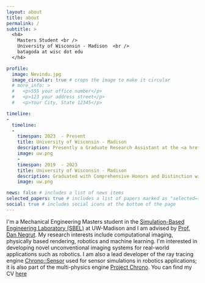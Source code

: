 ```yaml
---
layout: about
title: about
permalink: /
subtitle: >
  <h4>
    Masters Student <br />
    University of Wisconsin - Madison  <br />
    batagoda at wisc dot edu
  </h4>

profile:
  image: Nevindu.jpg
  image_circular: true # crops the image to make it circular
  # more_info: >
  #   <p>555 your office number</p>
  #   <p>123 your address street</p>
  #   <p>Your City, State 12345</p>

timeline:
-
  timeline:
  - 
    timespan: 2023  - Present
    title: University of Wisconsin - Madison
    description: Presently a Graduate Research Assistant at the <a href="https://sbel.wisc.edu/">Simulation-Based Engineering Laboratory (SBEL)</a> advised by <a href="https://sbel.wisc.edu/negrut-dan/)">Prof. Dan Negrut</a>
    image: uw.png
    - 
    timespan: 2019  - 2023
    title: University of Wisconsin - Madison
    description: Graduated with Comprehensive Honors and Distinction with a B.S in Computer Science and Data Science. In my Junior year, I joined the <a href="https://sbel.wisc.edu/">Simulation-Based Engineering Laboratory (SBEL)</a> advised by <a href="https://sbel.wisc.edu/negrut-dan/)">Prof. Dan Negrut</a> developing the ray tracing based sensor simulation engine <a href="https://api.projectchrono.org/sensor_overview.html">Chrono::Sensor</a>. I was also part of the leadership team as a Technical Advisor for <a href="https://wa.wisc.edu">Wisconsin Autonomous</a>, a student organization that competed in the <a href="https://www.sae.org/attend/student-events/autodrive-challenge-series2">SAE AutoDrive Challenge</a>, a three-year competition to develop a self-driving car.
    image: uw.png

news: false # includes a list of news items
selected_papers: true # includes a list of papers marked as "selected={true}"
social: true # includes social icons at the bottom of the page
---
```


I'm a Mechanical Engineering Masters student in the <a href="https://sbel.wisc.edu/">Simulation-Based Engineering Laboratory (SBEL)</a> at UW-Madison and I am advised by  [Prof. Dan Negrut](https://sbel.wisc.edu/negrut-dan/). My research interests include computational imaging, physically based rendering, robotics and machine learning. I'm interested in developing novel unconventional imaging systems for real-world applications such as robotics. I am also a lead developer of the ray tracing engine [Chrono::Sensor](https://api.projectchrono.org/sensor_overview.html) used for sensor simulations in robotics applications; it is also part of the multi-physics engine [Project Chrono](https://projectchrono.org/). You can find my CV [here](https://drive.google.com/file/d/1AJRAoZCiUPHdYA3C89TVQCFVBqdZ_QAH/view?usp=drive_link)
